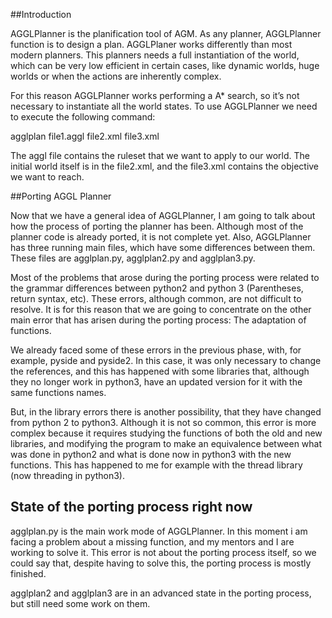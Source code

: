 ##Introduction

AGGLPlanner is the planification tool of AGM. As any planner, AGGLPlanner function is to design a plan. AGGLPlaner works differently than most modern planners. This planners needs a full instantiation of the world, which can be very low efficient in certain cases, like dynamic worlds, huge worlds or when the actions are inherently complex.    

For this reason AGGLPlanner works performing a A* search, so it’s not necessary to instantiate all the world states. To use AGGLPlanner we need to execute the following command:

agglplan file1.aggl file2.xml file3.xml 

The aggl file contains the ruleset that we want to apply to our world. The initial world itself is in the file2.xml, and the file3.xml contains the objective we want to reach. 

##Porting AGGL Planner

Now that we have a general idea of  AGGLPlanner, I am going to talk about how the process of porting the planner has been. Although most of the planner code is already ported, it is not complete yet. Also, AGGLPlanner has three running main files, which have some differences between them. These files are agglplan.py, agglplan2.py and agglplan3.py. 

Most of the problems that arose during the porting process were related to the grammar differences between python2 and python 3 (Parentheses, return syntax, etc). These errors, although common, are not difficult to resolve. It is for this reason that we are going to concentrate on the other main error that has arisen during the porting process: The adaptation of functions.

We already faced some of these errors in the previous phase, with, for example, pyside and pyside2. In this case, it was only necessary to change the references, and this has happened with some libraries that, although they no longer work in python3, have an updated version for it with the same functions names.

But, in the library errors there is another possibility, that they have changed from python 2 to python3. Although it is not so common, this error is more complex because it requires studying the functions of both the old and new libraries, and modifying the program to make an equivalence between what was done in python2 and what is done now in python3 with the new functions. This has happened to me for example with the thread library (now threading in python3).








## State of the porting process right now

agglplan.py is the main work mode of AGGLPlanner. In this moment i am facing a problem about a missing function, and my mentors and I are working to solve it. This error is not about the porting process itself, so we could say that, despite having to solve this, the porting process is mostly finished.

agglplan2 and agglplan3 are in an advanced state in the porting process, but still need some work on them.
